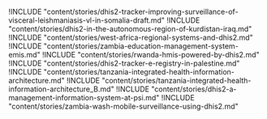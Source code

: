 !INCLUDE "content/stories/dhis2-tracker-improving-surveillance-of-visceral-leishmaniasis-vl-in-somalia-draft.md"
!INCLUDE "content/stories/dhis2-in-the-autonomous-region-of-kurdistan-iraq.md"
!INCLUDE "content/stories/west-africa-regional-systems-and-dhis2.md"
!INCLUDE "content/stories/zambia-education-management-system-emis.md"
!INCLUDE "content/stories/rwanda-hmis-powered-by-dhis2.md"
!INCLUDE "content/stories/dhis2-tracker-e-registry-in-palestine.md"
!INCLUDE "content/stories/tanzania-integrated-health-information-architecture.md"
!INCLUDE "content/stories/tanzania-integrated-health-information-architecture_B.md"
!INCLUDE "content/stories/dhis2-a-management-information-system-at-psi.md"
!INCLUDE "content/stories/zambia-wash-mobile-surveillance-using-dhis2.md"
